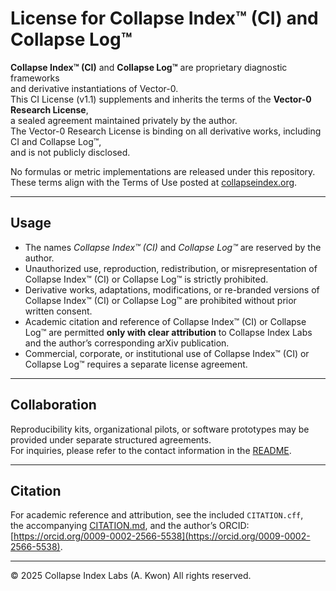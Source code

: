 # License for Collapse Index™ (CI) and Collapse Log™

**Collapse Index™ (CI)** and **Collapse Log™** are proprietary diagnostic frameworks  
and derivative instantiations of Vector-0.  
This CI License (v1.1) supplements and inherits the terms of the **Vector-0 Research License**,  
a sealed agreement maintained privately by the author.  
The Vector-0 Research License is binding on all derivative works, including CI and Collapse Log™,  
and is not publicly disclosed.

No formulas or metric implementations are released under this repository.  
These terms align with the Terms of Use posted at [collapseindex.org](https://collapseindex.org).  

---

## Usage

- The names *Collapse Index™ (CI)* and *Collapse Log™* are reserved by the author.  
- Unauthorized use, reproduction, redistribution, or misrepresentation of Collapse Index™ (CI) or Collapse Log™ is strictly prohibited.  
- Derivative works, adaptations, modifications, or re-branded versions of Collapse Index™ (CI) or Collapse Log™ are prohibited without prior written consent.  
- Academic citation and reference of Collapse Index™ (CI) or Collapse Log™ are permitted **only with clear attribution** to Collapse Index Labs and the author’s corresponding arXiv publication.  
- Commercial, corporate, or institutional use of Collapse Index™ (CI) or Collapse Log™ requires a separate license agreement.  

---

## Collaboration

Reproducibility kits, organizational pilots, or software prototypes may be provided under separate structured agreements.  
For inquiries, please refer to the contact information in the [README](README.md).  

---

## Citation

For academic reference and attribution, see the included `CITATION.cff`,  
the accompanying [CITATION.md](CITATION.md), and the author’s ORCID:  
[https://orcid.org/0009-0002-2566-5538](https://orcid.org/0009-0002-2566-5538).  

---

© 2025 Collapse Index Labs (A. Kwon) All rights reserved.  
